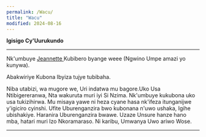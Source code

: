 ```yaml
---
permalink: /Wacu/
title: "Wacu"
modified: 2024-08-16
---
```





<b> Igisigo Cy'Uurukundo </b>


<hr style="height:2px;border-width:0;color:gray;background-color:gray">


Nk'umbuye <a href=" https://www.youtube.com/shorts/mBl69K4mNIo "> Jeannette  </a> Kubibero byange weee (Ngwino Umpe amazi yo kunywa).


Abakwiriye Kubona Ibyiza tujye tubibaha. 


Niba utabizi, wa mugore we, Uri indatwa mu bagore.Uko Usa Ntibigereranwa, Nta wakuruta muri iyi Si Nzima. Nk'umbuye kukubona uko usa tukizihirwa. Mu misaya yawe ni heza cyane hasa nk'ifeza itunganijwe y'igiciro cyinshi. Ufite Uburenganzira bwo kubonana n'uwo ushaka, Igihe ubishakiye. Haranira Uburenganzira bwawe. Uzaze Unsure hanze hano mba, hatari muri Izo Nkoramaraso. Ni karibu, Umwanya Uwo ariwo Wose.


<hr style="height:2px;border-width:0;color:gray;background-color:gray">













